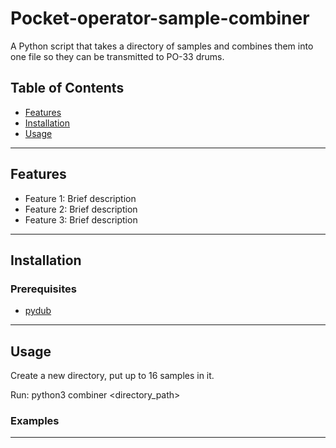 # Pocket-operator-sample-combiner
A Python script that takes a directory of samples and combines them into one file so they can be transmitted to PO-33 drums.

## Table of Contents

- [Features](#features)
- [Installation](#installation)
- [Usage](#usage)

---

## Features

- Feature 1: Brief description
- Feature 2: Brief description
- Feature 3: Brief description

---

## Installation

### Prerequisites

- [pydub](https://github.com/jiaaro/pydub)

---

## Usage

Create a new directory, put up to 16 samples in it.

Run: python3 combiner <directory_path>



### Examples


---

